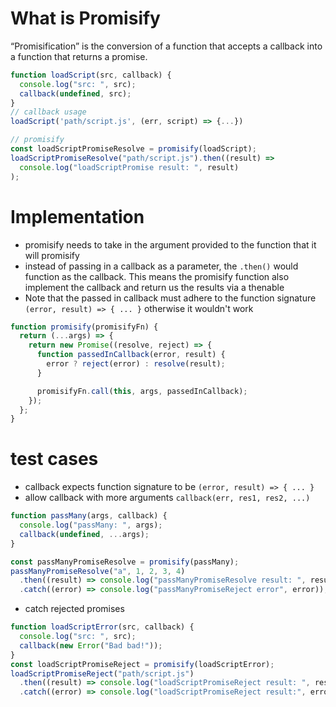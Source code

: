 # What is Promisify

“Promisification” is the conversion of a function that accepts a callback into a function that returns a promise.

```js
function loadScript(src, callback) {
  console.log("src: ", src);
  callback(undefined, src);
}
// callback usage
loadScript('path/script.js', (err, script) => {...})

// promisify
const loadScriptPromiseResolve = promisify(loadScript);
loadScriptPromiseResolve("path/script.js").then((result) =>
  console.log("loadScriptPromise result: ", result)
);
```

# Implementation

- promisify needs to take in the argument provided to the function that it will promisify
- instead of passing in a callback as a parameter, the `.then()` would function as the callback. This means the promisify function also implement the callback and return us the results via a thenable
- Note that the passed in callback must adhere to the function signature `(error, result) => { ... }` otherwise it wouldn't work

```js
function promisify(promisifyFn) {
  return (...args) => {
    return new Promise((resolve, reject) => {
      function passedInCallback(error, result) {
        error ? reject(error) : resolve(result);
      }

      promisifyFn.call(this, args, passedInCallback);
    });
  };
}
```

# test cases

- callback expects function signature to be `(error, result) => { ... }`
- allow callback with more arguments `callback(err, res1, res2, ...)`

```js
function passMany(args, callback) {
  console.log("passMany: ", args);
  callback(undefined, ...args);
}

const passManyPromiseResolve = promisify(passMany);
passManyPromiseResolve("a", 1, 2, 3, 4)
  .then((result) => console.log("passManyPromiseResolve result: ", result))
  .catch((error) => console.log("passManyPromiseReject error", error));
```

- catch rejected promises

```js
function loadScriptError(src, callback) {
  console.log("src: ", src);
  callback(new Error("Bad bad!"));
}
const loadScriptPromiseReject = promisify(loadScriptError);
loadScriptPromiseReject("path/script.js")
  .then((result) => console.log("loadScriptPromiseReject result: ", result))
  .catch((error) => console.log("loadScriptPromiseReject result:", error));
```
